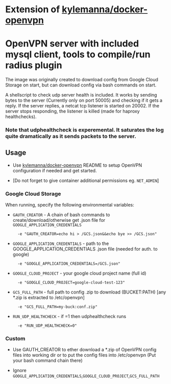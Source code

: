 # Extension of [kylemanna/docker-openvpn](https://github.com/kylemanna/docker-openvpn)
# OpenVPN server with included mysql client, tools to compile/run radius plugin
The image was originally created to download config from Google Cloud Storage on start, but can download config via bash commands on start.

A shellscript to check udp server health is included. It works by sending bytes to the server (Currently only on port 50005) and checking if it gets a reply. If the server replies, a netcat tcp listener is started on 20002. If the server stops responding, the listener is killed (made for haproxy healthchecks).

### Note that udphealthcheck is experemental. It saturates the log quite dramatically as it sends packets to the server.

## Usage

* Use [kylemanna/docker-openvpn](https://github.com/kylemanna/docker-openvpn) README to setup OpenVPN configuration if needed and get started.

* [Do not forget to give container additional permissions eg. `NET_ADMIN`]

### Google Cloud Storage

When running, specify the following environmental variables:

* `GAUTH_CREATOR` - A chain of bash commands to create/download/otherwise get .json file for `GOOGLE_APPLICATION_CREDENTIALS`

        -e "GAUTH_CREATOR=echo hi > /GCS.json&&echo bye >> /GCS.json"

* `GOOGLE_APPLICATION_CREDENTIALS` - path to the GOOGLE_APPLICATION_CREDENTIALS .json file (needed for auth. to google)

        -e "GOOGLE_APPLICATION_CREDENTIALS=/GCS.json"
        
* `GOOGLE_CLOUD_PROJECT` - your google cloud project name (full id)

        -e "GOOGLE_CLOUD_PROJECT=google-cloud-test-123"
        
* `GCS_FULL_PATH` - full path to config .zip to download (BUCKET:PATH) [any *.zip is extracted to /etc/openvpn]

        -e "GCS_FULL_PATH=my-buck:conf.zip"
        
* `RUN_UDP_HEALTHCHECK` - if =1 then udphealthcheck runs 

        -e "RUN_UDP_HEALTHCHECK=0"

### Custom

* Use GAUTH_CREATOR to ether download a *.zip of OpenVPN config files into working dir or to put the config files into /etc/openvpn (Put your bash command chain there) 

* Ignore `GOOGLE_APPLICATION_CREDENTIALS`,`GOOGLE_CLOUD_PROJECT`,`GCS_FULL_PATH`


